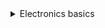 <details>
    <summary>Electronics basics</summary>    

This guide assumes that you know how to solder, if you do not stop now and go practice soldering.

If you have no idea what a microcontroller is, start here. If you are familiar with microcontrollers and pcbs skip to [choosing a microcontroller](#choosing-a-microcontroller).

A microcontroller is a small board that can be programmed to perform various functions. In this guide you will be using the microcontroller to replace the main board of the guitar. Around the edge of the microcontroller, you will see various solder through holes called pins. These are labelled with a pinout (which you can find by googling {your microcontroller} pinout) and sometimes on the microcontroller itself. The pins have various functions, but for this controller mod you will need to be familiar with 4 kinds:
  * GND (ground) - the common connection that all electrical components must connect to in one way or another in order to complete the circuit. Every set of functions for the guitar will feature a GND pin. On the Pi Pico, you will also see a AGND pin. This is also functionally just another GND, however it is recommended to use this for analog inputs like a stick or whammy.
  * V<sub>CC</sub> (common collector voltage) - this is where you would connect to provide power to a circuit. Sometimes this pin is labelled as 5V, 3.3V or 3v3 on the microcontroller or pinout.
  * Digital Pins - These pins are the "basic" pins. They can essentially only show if a button is pressed or not pressed. You will use these for strum, start/select and frets. The are the most common pin on your microcontroller and are usually labelled with just a number. 
  * Analogue Pins - These pins provide a range of values rather than just on and off. These are the pins you will need to use for whammy, tilt (when using an accelerometer), or your joystick. Analogue pins are labeled on the pinout with A followed by a number. 

 ```note
Analogue pins can be used as a digital pin, but digital pins CANNOT be used as an analogue pin. So if it the instructions say connect to a digital pin, you can use an analogue pin.
```
 ```note
VCC and GND can have more than one wire soldered to them. For example, if you want tilt and whammy but only have one VCC you can solder them both to the single VCC pin on the microcontroller.
```

```danger
Avoid pins 0 and 1 on the Arduino Uno, as these get used for sending controller information over USB. 
```

 ```danger
Note that on the pi pico you need to use the `3v3 out` pin (pin 36)  for your VCC, not 5V or `3v3_en`. The pins on the pico are not rated for 5v, and the `3v3_en` pin is actually an input that will stop your pico from starting.
```

If you are unfamiliar with microcontrollers, you may also be unfamiliar with PCBs in general and figuring out which pins correlate to which function. Here are some terms you will need to know. 
  * PCB (printed circuit board) - the often green or brown boards containing traces and electronic components
  * traces - the copper conductors on a board. They look flat and are often metalic. Think of them as "wires" on the board itself connecting components. If you are still confused, a quick google can help you understand traces.
</details>